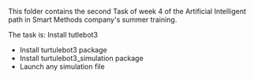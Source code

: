 This folder contains the second Task of week 4 of the Artificial Intelligent path in Smart Methods company's summer training.

The task is: Install tutlebot3
- Install turtulebot3 package
- Install turtulebot3_simulation package
- Launch any simulation file 
